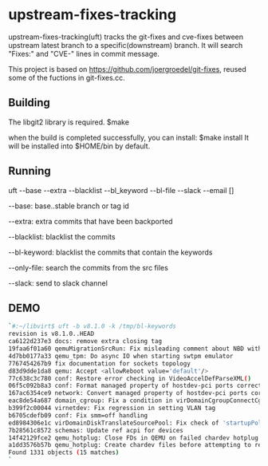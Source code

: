 # upstream-fixes-tracking
upstream-fixes-tracking(uft) tracks the git-fixes and cve-fixes between upstream latest branch to a specific(downstream) branch.
It will search "Fixes:" and "CVE-" lines in commit message. 

This project is based on https://github.com/joergroedel/git-fixes, reused some of the fuctions in git-fixes.cc.

## Building
The libgit2 library is required.
$make

when the build is completed successfully, you can install:
$make install 
It will be installed into $HOME/bin by default.

## Running
uft --base --extra --blacklist --bl_keyword --bl-file --slack --email []

--base: base..stable branch or tag id

--extra: extra commits that have been backported

--blacklist: blacklist the commits

--bl-keyword: blacklist the commits that contain the keywords

--only-file: search the commits from the src files

--slack: send to slack channel

## DEMO

```Bash
`#:~/libvirt$ uft -b v8.1.0 -k /tmp/bl-keywords
revision is v8.1.0..HEAD 
ca6122d237e3 docs: remove extra closing tag
19faa6f01a60 qemuMigrationSrcRun: Fix misleading comment about NBD with TLS support
4d7bb0177a33 qemu_tpm: Do async IO when starting swtpm emulator
7767454267b9 fix documentation for sockets topology
d83d9dde1da8 qemu: Accept <allowReboot value='default'/>
77c638c3c780 conf: Restore error checking in VideoAccelDefParseXML()
06f5c092b8a3 conf: Format managed property of hostdev-pci ports correctly
167ac6354ce9 network: Convert managed property of hostdev-pci ports correctly
eac8de54a687 domain_cgroup: Fix a condition in virDomainCgroupConnectCgroup()
b399f2c00044 virnetdev: Fix regression in setting VLAN tag
b6705cdefb09 conf: Fix smm=off handling
ed8984306e1c virDomainDiskTranslateSourcePool: Fix check of 'startupPolicy' definition
7b28561c8572 schemas: Update ref acpi for devices
14f42129fce2 qemu_hotplug: Close FDs in QEMU on failed chardev hotplug
a1dd3576b57b qemu_hotplug: Create chardev files before attempting to relabel them
Found 1331 objects (15 matches)
`